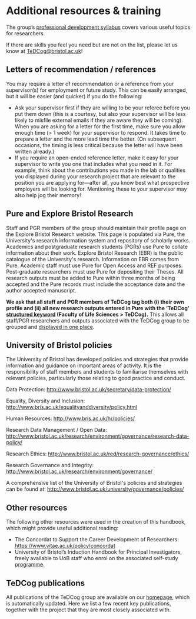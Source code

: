 # Additional resources & training
The group’s [professional development syllabus](https://airtable.com/invite/l?inviteId=inv7rEmtOlhHyyWJq&inviteToken=9a8d1d51585496e07e55e6bc7c8e1628634ffeb97f167ff64df1b26fc8c018f7&utm_source=email) covers various useful topics for researchers.

If there are skills you feel you need but are not on the list, please let us know at [TeDCog@bristol.ac.uk](mailto:TeDCog@bristol.ac.uk)!

## Letters of recommendation / references
You may require a letter of recommendation or a reference from your supervisor(s) for employment or future study. This can be easily arranged, but it will be easier (and quicker) if you do the following:
* Ask your supervisor first if they are willing to be your referee before you put them down (this is a courtesy, but also your supervisor will be less likely to misfile external emails if they are aware they will be coming). When you are asking for a letter for the first time, make sure you allow enough time (> 1 week) for your supervisor to respond. It takes time to prepare a letter and the more lead time the better. (On subsequent occasions, the timing is less critical because the letter will have been written already.)
* If you require an open-ended reference letter, make it easy for your supervisor to write you one that includes what you need in it. For example, think about the contributions you made in the lab or qualities you displayed during your research project that are relevant to the position you are applying for—after all, you know best what prospective employers will be looking for. Mentioning these to your supervisor may also help jog their memory!

## Pure and Explore Bristol Research
Staff and PGR members of the group should maintain their profile page on the Explore Bristol Research website. This page is populated via Pure, the University's research information system and repository of scholarly works. Academics and postgraduate research students (PGRs) use Pure to collate information about their work. Explore Bristol Research (EBR) is the public catalogue of the University's research. Information on EBR comes from Pure. Academic staff must use Pure for Open Access and REF purposes. Post-graduate researchers must use Pure for depositing their Theses. All research outputs must be added to Pure within three months of being accepted and the Pure records must include the acceptance date and the author accepted manuscript. 

**We ask that all staff and PGR members of TeDCog tag both (i) their own profile and (ii) all new research outputs entered in Pure with the ‘TeDCog’ [structured keyword](http://www.bristol.ac.uk/red/research-policy/pure/user-guides/pure-faqs/#tagging) (Faculty of Life Sciences > TeDCog).** This allows all staff/PGR researchers and outputs associated with the TeDCog group to be grouped and [displayed in one place](https://research-information.bris.ac.uk/en/searchAll/index/?search=TeDCog&pageSize=25&showAdvanced=false&allConcepts=true&inferConcepts=true&searchBy=PartOfNameOrTitle).

## University of Bristol policies
The University of Bristol has developed policies and strategies that provide information and guidance on important areas of activity. It is the responsibility of staff members and students to familiarise themselves with relevant policies, particularly those relating to good practice and conduct.

Data Protection:
http://www.bristol.ac.uk/secretary/data-protection/ 

Equality, Diversity and Inclusion:
http://www.bris.ac.uk/equalityanddiversity/policy.html 

Human Resources:
http://www.bris.ac.uk/hr/policies/ 

Research Data Management / Open Data:
http://www.bristol.ac.uk/research/environment/governance/research-data-policy/ 

Research Ethics:
http://www.bristol.ac.uk/red/research-governance/ethics/  

Research Governance and Integrity:
http://www.bristol.ac.uk/research/environment/governance/ 

A comprehensive list of the University of Bristol's policies and strategies can be found at:
http://www.bristol.ac.uk/university/governance/policies/ 

## Other resources
The following other resources were used in the creation of this handbook, which might provide useful additional reading:
* The Concordat to Support the Career Development of Researchers: https://www.vitae.ac.uk/policy/concordat
* University of Bristol’s Induction Handbook for Principal Investigators, freely available to UoB staff who enrol on the associated self-study [programme](https://develop.bristol.ac.uk/bristoluniversityilp/pages/description.jsf?menuId=1108#/users/@self/catalogues/176365/courses/650649/description).

## TeDCog publications
All publications of the TeDCog group are available on our [homepage](http://www.bristol.ac.uk/psychology/research/cognitive-science/tedcog/), which is automatically updated. Here we list a few recent key publications, together with the project that they are most closely associated with.







